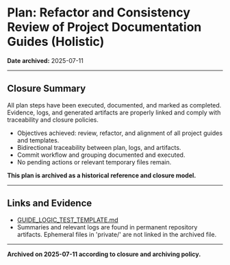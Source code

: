 # Plan: Refactor and Consistency Review of Project Documentation Guides (Holistic)

**Date archived:** 2025-07-11

---

## Closure Summary
All plan steps have been executed, documented, and marked as completed. Evidence, logs, and generated artifacts are properly linked and comply with traceability and closure policies.

- Objectives achieved: review, refactor, and alignment of all project guides and templates.
- Bidirectional traceability between plan, logs, and artifacts.
- Commit workflow and grouping documented and executed.
- No pending actions or relevant temporary files remain.

**This plan is archived as a historical reference and closure model.**

---

## Links and Evidence
- [GUIDE_LOGIC_TEST_TEMPLATE.md](../GUIDE_LOGIC_TEST_TEMPLATE.md)
- Summaries and relevant logs are found in permanent repository artifacts. Ephemeral files in 'private/' are not linked in the archived file.

---

**Archived on 2025-07-11 according to closure and archiving policy.**
